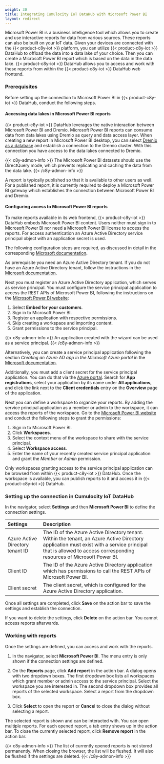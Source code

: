 ```yaml
---
weight: 30
title: Integrating Cumulocity IoT DataHub with Microsoft Power BI
layout: redirect
---
```


Microsoft Power BI is a business intelligence tool which allows you to create and use interactive reports for data from various sources. These reports can also be built on your IoT data. Given your devices are connected with the {{< product-c8y-iot >}} platform, you can utilize {{< product-c8y-iot >}} DataHub to offload the data into a data lake of your choice. Then you can create a Microsoft Power BI report which is based on the data in the data lake. {{< product-c8y-iot >}} DataHub allows you to access and work with these reports from within the {{< product-c8y-iot >}} DataHub web frontend.

### Prerequisites

Before setting up the connection to Microsoft Power BI in {{< product-c8y-iot >}} DataHub, conduct the following steps.

#### Accessing data lakes in Microsoft Power BI reports

{{< product-c8y-iot >}} DataHub leverages the native interaction between Microsoft Power BI and Dremio. Microsoft Power BI reports can consume data from data lakes using Dremio as query and data access layer. When creating a new report in Microsoft Power BI desktop, you can select [Dremio as a database](https://docs.dremio.com/current/sonar/client-applications/clients/microsoft-power-bi/) and establish a connection to the Dremio cluster. With this connection you have access to the data lakes connected to Dremio.

{{< c8y-admon-info >}}
The Microsoft Power BI datasets should use the DirectQuery mode, which prevents replicating and caching the data from the data lake.
{{< /c8y-admon-info >}}

A report is typically published so that it is available to other users as well. For a published report, it is currently required to deploy a Microsoft Power BI gateway which establishes the connection between Microsoft Power BI and Dremio.

#### Configuring access to Microsoft Power BI reports

To make reports available in its web frontend, {{< product-c8y-iot >}} DataHub embeds Microsoft Power BI content. Users neither must sign in to Microsoft Power BI nor need a Microsoft Power BI license to access the reports. For access authentication an Azure Active Directory service principal object with an application secret is used.

The following configuration steps are required, as discussed in detail in the corresponding [Microsoft documentation](https://docs.microsoft.com/en-us/power-bi/developer/embedded/embed-sample-for-customers).

As prerequisite you need an Azure Active Directory tenant. If you do not have an Azure Active Directory tenant, follow the instructions in the [Microsoft documentation](https://docs.microsoft.com/en-us/power-bi/developer/embedded/create-an-azure-active-directory-tenant).

Next you must register an Azure Active Directory application, which serves as service principal. You must configure the service principal application to access the REST APIs of Microsoft Power BI, following the instructions on the [Microsoft Power BI website](https://app.powerbi.com/embedsetup):

1. Select **Embed for your customers**.
2. Sign in to Microsoft Power BI.
3. Register an application with respective permissions.
4. Skip creating a workspace and importing content.
5. Grant permissions to the service principal.

{{< c8y-admon-info >}}
An application created with the wizard can be used as a service principal.
{{< /c8y-admon-info >}}

Alternatively, you can create a service principal application following the section *Creating an Azure AD app in the Microsoft Azure portal* in the [Microsoft documentation](https://docs.microsoft.com/en-us/power-bi/developer/embedded/embed-service-principal).

Additionally, you must add a client secret for the service principal application. You can do that via the [Azure portal](https://portal.azure.com/). Search for **App registrations**, select your application by its name under **All applications**, and click the link next to the **Client credentials** entry on the **Overview** page of the application.

Next you can define a workspace to organize your reports. By adding the service principal application as a member or admin to the workspace, it can access the reports of the workspace. Go to the [Microsoft Power BI website](https://app.powerbi.com) and conduct the following steps to grant the permissions:

1. Sign in to Microsoft Power BI.
2. Click **Workspaces**.
3. Select the context menu of the workspace to share with the service principal.
4. Select **Workspace access**.
5. Enter the name of your recently created service principal application and grant the *Member* or *Admin* permission.

Only workspaces granting access to the service principal application can be browsed from within {{< product-c8y-iot >}} DataHub. Once the workspace is available, you can publish reports to it and access it in {{< product-c8y-iot >}} DataHub.

### Setting up the connection in Cumulocity IoT DataHub

In the navigator, select **Settings** and then **Microsoft Power BI** to define the connection settings.

|Settings|Description|
|:---|:---|
|Azure Active Directory tenant ID|The ID of the Azure Active Directory tenant. Within the tenant, an Azure Active Directory application must exist with a service principal that is allowed to access corresponding resources of Microsoft Power BI.|
|Client ID|The ID of the Azure Active Directory application which has permissions to call the REST APIs of Microsoft Power BI.|
|Client secret|The client secret, which is configured for the Azure Active Directory application.|

Once all settings are completed, click **Save** on the action bar to save the settings and establish the connection.

If you want to delete the settings, click **Delete** on the action bar. You cannot access reports afterwards.

### Working with reports

Once the settings are defined, you can access and work with the reports.

1. In the navigator, select **Microsoft Power BI**. The menu entry is only shown if the connection settings are defined.

2. On the **Reports** page, click **Add report** in the action bar. A dialog opens with two dropdown boxes. The first dropdown box lists all workspaces which grant member or admin access to the service principal. Select the workspace you are interested in. The second dropdown box provides all reports of the selected workspace. Select a report from the dropdown box.

3. Click **Select** to open the report or **Cancel** to close the dialog without selecting a report.

The selected report is shown and can be interacted with. You can open multiple reports. For each opened report, a tab entry shows up in the action bar. To close the currently selected report, click **Remove report** in the action bar.

{{< c8y-admon-info >}}
The list of currently opened reports is not stored permanently. When closing the browser, the list will be flushed. It will also be flushed if the settings are deleted.
{{< /c8y-admon-info >}}
